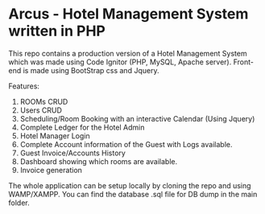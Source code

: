 # Arcus - Hotel Management System written in PHP

This repo contains a production version of a Hotel Management System which was made using Code Ignitor (PHP, MySQL, Apache server).
Front-end is made using BootStrap css and Jquery.

Features:
1) ROOMs CRUD
2) Users CRUD
3) Scheduling/Room Booking with an interactive Calendar (Using Jquery)
4) Complete Ledger for the Hotel Admin
5) Hotel Manager Login
6) Complete Account information of the Guest with Logs available.
7) Guest Invoice/Accounts History
8) Dashboard showing which rooms are available.
9) Invoice generation


The whole application can be setup locally by cloning the repo and using WAMP/XAMPP. 
You can find the database .sql file for DB dump in the main folder.

